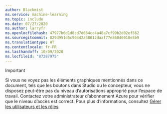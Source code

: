```yaml
---
author: Blackmist
ms.service: machine-learning
ms.topic: include
ms.date: 07/27/2020
ms.author: larryfr
ms.openlocfilehash: 47977b6d1d8cd7d664cc4a48a7cf99b2d02ef562
ms.sourcegitcommit: 829d951d5c90442a38012daaf77e86046018e5b9
ms.translationtype: HT
ms.contentlocale: fr-FR
ms.lasthandoff: 10/09/2020
ms.locfileid: "87287975"
---
```

> [!IMPORTANT]
> Si vous ne voyez pas les éléments graphiques mentionnés dans ce document, tels que les boutons dans Studio ou le concepteur, vous ne disposez peut-être pas du niveau d’autorisations approprié pour l’espace de travail. Contactez votre administrateur d’abonnement Azure pour vérifier que le niveau d’accès est correct. Pour plus d’informations, consultez [Gérer les utilisateurs et les rôles](/azure/machine-learning/how-to-assign-roles).